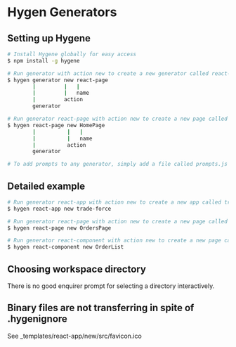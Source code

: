 # Hygen Generators

## Setting up Hygene

```bash
# Install Hygene globally for easy access
$ npm install -g hygene

# Run generator with action new to create a new generator called react-page
$ hygen generator new react-page
        |         |   |
        |         |   name
        |         action
        generator

# Run generator react-page with action new to create a new page called HomePage
$ hygen react-page new HomePage
        |          |   |
        |          |   name
        |          action
        generator

# To add prompts to any generator, simply add a file called prompts.js to that generator.
```

## Detailed example

```bash
# Run generator react-app with action new to create a new app called trade-force
$ hygen react-app new trade-force

# Run generator react-page with action new to create a new page called OrdersPage
$ hygen react-page new OrdersPage

# Run generator react-component with action new to create a new page called OrderList
$ hygen react-component new OrderList
```

## Choosing workspace directory

There is no good enquirer prompt for selecting a directory interactively.

## Binary files are not transferring in spite of .hygenignore

See _templates/react-app/new/src/favicon.ico
